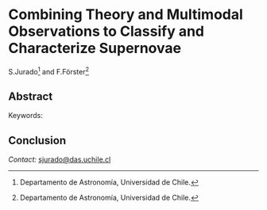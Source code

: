 # Combining Theory and Multimodal Observations to Classify and Characterize Supernovae

S.Jurado[^1] and F.Förster[^1]
[^1]: Departamento de Astronomía, Universidad de Chile.

Abstract
---

Keywords:

Conclusion
---

*Contact:* sjurado@das.uchile.cl
